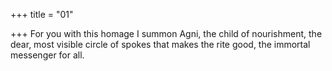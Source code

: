 +++
title = "01"

+++
For you with this homage I summon Agni, the child of nourishment, the dear, most visible circle of spokes that makes the rite good, the
immortal messenger for all.